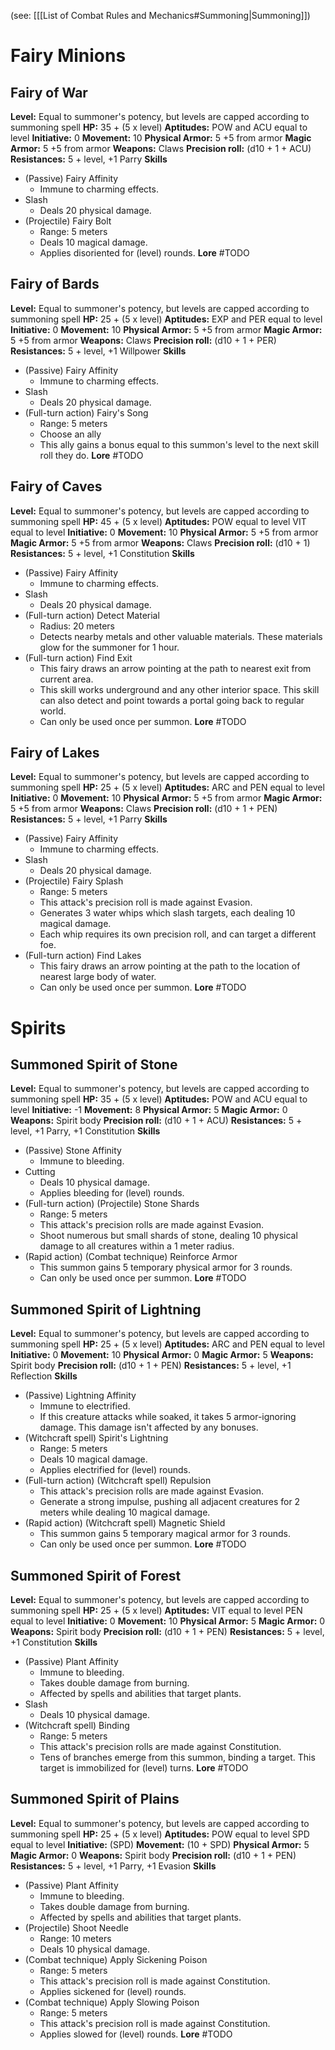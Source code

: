 (see: [[[List of Combat Rules and Mechanics#Summoning|Summoning]]) 

# Fairy Minions
## Fairy of War
**Level:** Equal to summoner's potency, but levels are capped according to summoning spell
**HP:** 35 + (5 x level)
**Aptitudes:**
	POW and ACU equal to level
**Initiative:** 0
**Movement:** 10
**Physical Armor:** 5
	+5 from armor
**Magic Armor:** 5
	+5 from armor
**Weapons:** 
	Claws
**Precision roll:** (d10 + 1 + ACU)
**Resistances:** 5 + level, +1 Parry
**Skills**
+ (Passive) Fairy Affinity
	+ Immune to charming effects.
+ Slash
	+ Deals 20 physical damage.
+ (Projectile) Fairy Bolt
	+ Range: 5 meters
	+ Deals 10 magical damage.
	+ Applies disoriented for (level) rounds.
**Lore**
	#TODO  

## Fairy of Bards
**Level:** Equal to summoner's potency, but levels are capped according to summoning spell
**HP:** 25 + (5 x level)
**Aptitudes:**
	EXP and PER equal to level
**Initiative:** 0
**Movement:** 10
**Physical Armor:** 5
	+5 from armor
**Magic Armor:** 5
	+5 from armor
**Weapons:** 
	Claws
**Precision roll:** (d10 + 1 + PER)
**Resistances:** 5 + level, +1 Willpower
**Skills**
+ (Passive) Fairy Affinity
	+ Immune to charming effects.
+ Slash
	+ Deals 20 physical damage.
+ (Full-turn action) Fairy's Song
	+ Range: 5 meters
	+ Choose an ally
	+ This ally gains a bonus equal to this summon's level to the next skill roll they do.
**Lore**
	#TODO  

## Fairy of Caves
**Level:** Equal to summoner's potency, but levels are capped according to summoning spell
**HP:** 45 + (5 x level)
**Aptitudes:**
	POW equal to level
	VIT equal to level
**Initiative:** 0
**Movement:** 10
**Physical Armor:** 5
	+5 from armor
**Magic Armor:** 5
	+5 from armor
**Weapons:** 
	Claws
**Precision roll:** (d10 + 1)
**Resistances:** 5 + level, +1 Constitution
**Skills**
+ (Passive) Fairy Affinity
	+ Immune to charming effects.
+ Slash
	+ Deals 20 physical damage.
+ (Full-turn action) Detect Material
	+ Radius: 20 meters
	+ Detects nearby metals and other valuable materials. These materials glow for the summoner for 1 hour.
+ (Full-turn action) Find Exit
	+ This fairy draws an arrow pointing at the path to nearest exit from current area.
	+ This skill works underground and any other interior space. This skill can also detect and point towards a portal going back to regular world.
	+ Can only be used once per summon.
**Lore**
	#TODO  

## Fairy of Lakes
**Level:** Equal to summoner's potency, but levels are capped according to summoning spell
**HP:** 25 + (5 x level)
**Aptitudes:**
	ARC and PEN equal to level
**Initiative:** 0
**Movement:** 10
**Physical Armor:** 5
	+5 from armor
**Magic Armor:** 5
	+5 from armor
**Weapons:** 
	Claws
**Precision roll:** (d10 + 1 + PEN)
**Resistances:** 5 + level, +1 Parry
**Skills**
+ (Passive) Fairy Affinity
	+ Immune to charming effects.
+ Slash
	+ Deals 20 physical damage.
+ (Projectile) Fairy Splash
	+ Range: 5 meters
	+ This attack's precision roll is made against Evasion.
	+ Generates 3 water whips which slash targets, each dealing 10 magical damage.
	+ Each whip requires its own precision roll, and can target a different foe.
+ (Full-turn action) Find Lakes
	+ This fairy draws an arrow pointing at the path to the location of nearest large body of water.
	+ Can only be used once per summon.
**Lore**
	#TODO  

# Spirits
## Summoned Spirit of Stone
**Level:** Equal to summoner's potency, but levels are capped according to summoning spell
**HP:** 35 + (5 x level)
**Aptitudes:**
	POW and ACU equal to level
**Initiative:** -1
**Movement:** 8
**Physical Armor:** 5
**Magic Armor:** 0
**Weapons:** 
	Spirit body
**Precision roll:** (d10 + 1 + ACU)
**Resistances:** 5 + level, +1 Parry, +1 Constitution
**Skills**
+ (Passive) Stone Affinity
	+ Immune to bleeding.
+ Cutting
	+ Deals 10 physical damage.
	+ Applies bleeding for (level) rounds.
+ (Full-turn action) (Projectile) Stone Shards
	+ Range: 5 meters
	+ This attack's precision rolls are made against Evasion.
	+ Shoot numerous but small shards of stone, dealing 10 physical damage to all creatures within a 1 meter radius.
+ (Rapid action) (Combat technique) Reinforce Armor
	+ This summon gains 5 temporary physical armor for 3 rounds.
	+ Can only be used once per summon.
**Lore**
	#TODO  

## Summoned Spirit of Lightning
**Level:** Equal to summoner's potency, but levels are capped according to summoning spell
**HP:** 25 + (5 x level)
**Aptitudes:**
	ARC and PEN equal to level
**Initiative:** 0
**Movement:** 10
**Physical Armor:** 0
**Magic Armor:** 5
**Weapons:** 
	Spirit body
**Precision roll:** (d10 + 1 + PEN)
**Resistances:** 5 + level, +1 Reflection
**Skills**
+ (Passive) Lightning Affinity
	+ Immune to electrified.
	+ If this creature attacks while soaked, it takes 5 armor-ignoring damage. This damage isn't affected by any bonuses.
+ (Witchcraft spell) Spirit's Lightning
	+ Range: 5 meters
	+ Deals 10 magical damage.
	+ Applies electrified for (level) rounds.
+ (Full-turn action) (Witchcraft spell) Repulsion
	+ This attack's precision rolls are made against Evasion.
	+ Generate a strong impulse, pushing all adjacent creatures for 2 meters while dealing 10 magical damage.
+ (Rapid action) (Witchcraft spell) Magnetic Shield
	+ This summon gains 5 temporary magical armor for 3 rounds.
	+ Can only be used once per summon.
**Lore**
	#TODO  

## Summoned Spirit of Forest
**Level:** Equal to summoner's potency, but levels are capped according to summoning spell
**HP:** 25 + (5 x level)
**Aptitudes:**
	VIT equal to level
	PEN equal to level
**Initiative:** 0
**Movement:** 10
**Physical Armor:** 5
**Magic Armor:** 0
**Weapons:** 
	Spirit body
**Precision roll:** (d10 + 1 + PEN)
**Resistances:** 5 + level, +1 Constitution
**Skills**
+ (Passive) Plant Affinity
	+ Immune to bleeding.
	+ Takes double damage from burning.
	+ Affected by spells and abilities that target plants.
+ Slash
	+ Deals 10 physical damage.
+ (Witchcraft spell) Binding
	+ Range: 5 meters
	+ This attack's precision rolls are made against Constitution.
	+ Tens of branches emerge from this summon, binding a target. This target is immobilized for (level) turns.
**Lore**
	#TODO  

## Summoned Spirit of Plains
**Level:** Equal to summoner's potency, but levels are capped according to summoning spell
**HP:** 25 + (5 x level)
**Aptitudes:**
	POW equal to level
	SPD equal to level
**Initiative:** (SPD)
**Movement:** (10 + SPD)
**Physical Armor:** 5
**Magic Armor:** 0
**Weapons:** 
	Spirit body
**Precision roll:** (d10 + 1 + PEN)
**Resistances:** 5 + level, +1 Parry, +1 Evasion
**Skills**
+ (Passive) Plant Affinity
	+ Immune to bleeding.
	+ Takes double damage from burning.
	+ Affected by spells and abilities that target plants.
+ (Projectile) Shoot Needle
	+ Range: 10 meters
	+ Deals 10 physical damage.
+ (Combat technique) Apply Sickening Poison
	+ Range: 5 meters
	+ This attack's precision roll is made against Constitution.
	+ Applies sickened for (level) rounds.
+ (Combat technique) Apply Slowing Poison
	+ Range: 5 meters
	+ This attack's precision roll is made against Constitution.
	+ Applies slowed for (level) rounds.
**Lore**
	#TODO  